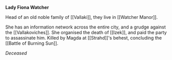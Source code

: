 **Lady Fiona Watcher**

Head of an old noble family of [[Vallaki]], they live in [[Watcher Manor]]. 

She has an information network across the entire city, and a grudge against the [[Vallakoviches]]. She organised the death of [[Izek]], and paid the party to assassinate him. Killed by Magda at [[Strahd]]'s behest, concluding the [[Battle of Burning Sun]].

*Deceased*